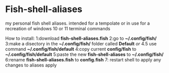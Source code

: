 # Fish-shell-aliases
my personal fish shell aliases.
intended for a tempolate or in use for a recreation of windows 10 or 11 terminal commands

How to install: 
  1:download **fish-shell-aliases.fish**
  2:go to **~/.config/fish/**
  3:make a disectory in the **~/.config/fish/** folder called **Default**
*or* 4.5 use command **~/.config/fish/default**
  4:copy current **config/fish** to **~/.config/fish/default**
  5:paste the new **fish-shell-aliases** to **~/.config/fish/**
  6:rename **fish-shell-aliases.fish** to **config.fish**
  7: restart shell to apply any changes to aliases apply 
